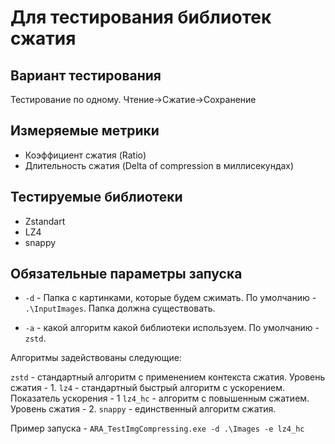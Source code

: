 # Для тестирования библиотек сжатия

## Вариант тестирования

Тестирование по одному. 
Чтение->Сжатие->Сохранение

## Измеряемые метрики

- Коэффициент сжатия (Ratio)
- Длительность сжатия (Delta of compression в миллисекундах)

## Тестируемые библиотеки

- Zstandart
- LZ4
- snappy

## Обязательные параметры запуска

- `-d` - Папка с картинками, которые будем сжимать. По умолчанию - `.\InputImages`. Папка должна существовать.

- `-a` - какой алгоритм какой библиотеки используем. По умолчанию - `zstd`.

Алгоритмы задействованы следующие:

`zstd` - стандартный алгоритм с применением контекста сжатия. Уровень сжатия - 1.
`lz4` - стандартный быстрый алгоритм с ускорением. Показатель ускорения - 1
`lz4_hc` - алгоритм с повышенным сжатием. Уровень сжатия - 2.
`snappy` - единственный алгоритм сжатия.

Пример запуска - `ARA_TestImgCompressing.exe -d .\Images -e lz4_hc`
